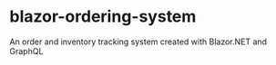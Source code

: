 # blazor-ordering-system
An order and inventory tracking system created with Blazor.NET and GraphQL
